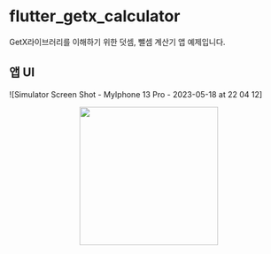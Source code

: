# flutter_getx_calculator

GetX라이브러리를 이해하기 위한 덧셈, 뺄셈 계산기 앱 예제입니다.

## 앱 UI

![Simulator Screen Shot - MyIphone 13 Pro - 2023-05-18 at 22 04 12]
<center>
<img src=https://github.com/SangWook16074/flutter_getx_calculator/assets/108314973/3c07b7ef-de11-4b75-8bb9-5a1c464b7400 width=250px>
</center>
